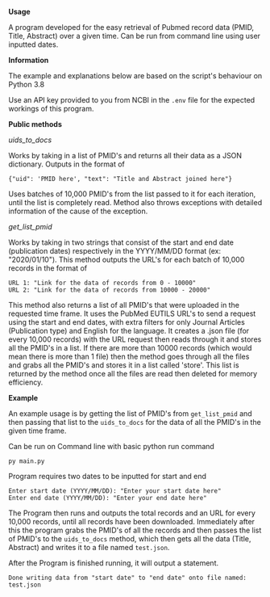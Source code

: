 **Usage**

A program developed for the easy retrieval of Pubmed record data (PMID, Title, Abstract) over a given time. Can be run from command line using user inputted dates.

**Information**

The example and explanations below are based on the script's behaviour on Python 3.8

Use an API key provided to you from NCBI in the ```.env``` file for the expected workings of this program.

**Public methods**

*uids_to_docs*

Works by taking in a list of PMID's and returns all their data as a JSON dictionary. Outputs in the format of 
```
{"uid": 'PMID here', "text": "Title and Abstract joined here"}
```
Uses batches of 10,000 PMID's from the list passed to it for each iteration, until the list is completely read. Method also throws exceptions with detailed information of the cause of the exception.

*get_list_pmid*

Works by taking in two strings that consist of the start and end date (publication dates) respectively in the YYYY/MM/DD format (ex: "2020/01/10"). This method outputs the URL's for each batch of 10,000 records in the format of
```
URL 1: "Link for the data of records from 0 - 10000"
URL 2: "Link for the data of records from 10000 - 20000"
```
This method also returns a list of all PMID's that were uploaded in the requested time frame. It uses the PubMed EUTILS URL's to send a request using the start and end dates, with extra filters for only Journal Articles (Publication type) and English for the language. It creates a .json file (for every 10,000 records) with the URL request then reads through it and stores all the PMID's in a list. If there are more than 10000 records (which would mean there is more than 1 file) then the method goes through all the files and grabs all the PMID's and stores it in a list called 'store'. This list is returned by the method once all the files are read then deleted for memory efficiency.

**Example**

An example usage is by getting the list of PMID's from ```get_list_pmid``` and then passing that list to the ```uids_to_docs``` for the data of all the PMID's in the given time frame.

Can be run on Command line with basic python run command
```
py main.py
```

Program requires two dates to be inputted for start and end
```
Enter start date (YYYY/MM/DD): "Enter your start date here"
Enter end date (YYYY/MM/DD): "Enter your end date here"
```

The Program then runs and outputs the total records and an URL for every 10,000 records, until all records have been downloaded. Immediately after this the program grabs the PMID's of all the records and then passes the list of PMID's to the ```uids_to_docs``` method, which then gets all the data (Title, Abstract) and writes it to a file named ```test.json```.

After the Program is finished running, it will output a statement.
```
Done writing data from "start date" to "end date" onto file named: test.json
```
